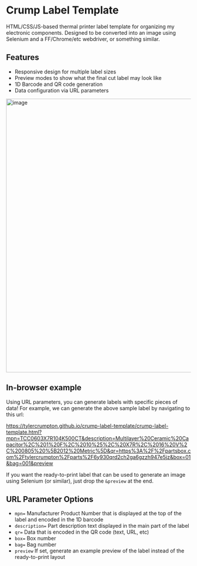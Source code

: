 # Crump Label Template
HTML/CSS/JS-based thermal printer label template for organizing my electronic components. Designed to be converted into an image using Selenium and a FF/Chrome/etc webdriver, or something similar.


## Features
- Responsive design for multiple label sizes
- Preview modes to show what the final cut label may look like
- 1D Barcode and QR code generation
- Data configuration via URL parameters

<img width="745" alt="image" src="https://user-images.githubusercontent.com/1317406/199188413-ea5569d8-b555-4c44-aec0-ee46c542966a.png">

## In-browser example

Using URL parameters, you can generate labels with specific pieces of data! For example, we can generate the above sample label by navigating to this url:

https://tylercrumpton.github.io/crump-label-template/crump-label-template.html?mpn=TCC0603X7R104K500CT&description=Multilayer%20Ceramic%20Capacitor%2C%201%20F%2C%2010%25%2C%20X7R%2C%2016%20V%2C%200805%20%5B2012%20Metric%5D&qr=https%3A%2F%2Fpartsbox.com%2Ftylercrumpton%2Fparts%2F6y930qrd2ch2ga6gzzh947e5jz&box=01&bag=001&preview

If you want the ready-to-print label that can be used to generate an image using Selenium (or similar), just drop the `&preview` at the end.

## URL Parameter Options
- `mpn=` Manufacturer Product Number that is displayed at the top of the label and encoded in the 1D barcode
- `description=` Part description text displayed in the main part of the label
- `qr=` Data that is encoded in the QR code (text, URL, etc)
- `box=` Box number
- `bag=` Bag number
- `preview` If set, generate an example preview of the label instead of the ready-to-print layout
